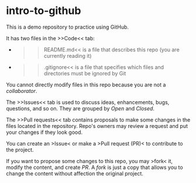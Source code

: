 # intro-to-github
This is a demo repository to practice using GitHub.

It has two files in the >>Code<< tab:
- >>README.md<< is a file that describes this repo (you are currently reading it)
- >>.gitignore<< is a file that specifies which files and directories must be ignored by Git

You cannot directly modify files in this repo because you are not a *collaborator*.

The >>Issues<< tab is used to discuss ideas, enhancements, bugs, questions, and so on. They are grouped by *Open* and *Closed*.

The >>Pull requests<< tab contains proposals to make some changes in the files located in the repository. Repo's owners may review a request and put your changes if they look good.

You can create an >Issue< or make a >Pull request (PR)< to contribute to the project.

If you want to propose some changes to this repo, you may >fork< it, modify the content, and create *PR*. A *fork* is just a copy that allows you to change the content without affection the original project.
